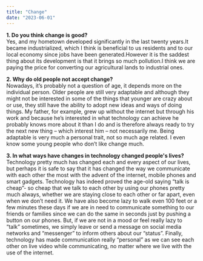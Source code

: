 ```yaml
---
title: "Change"
date: "2023-06-01"
---
```


**1\. Do you think change is good?**  
Yes, and my hometown developed significantly in the last twenty years.It became industrialized, which I think is beneficial to us residents and to our local economy since jobs have been generated.However it is the saddest thing about its development is that it brings so much pollution.I think we are paying the price for converting our agricultural lands to industrial ones.

**2\. Why do old people not accept change?**  
Nowadays, it’s probably not a question of age, it depends more on the individual person. Older people are still very adaptable and although they might not be interested in some of the things that younger are crazy about or use, they still have the ability to adopt new ideas and ways of doing things. My father, for example, grew up without the internet but through his work and because he’s interested in what technology can achieve he probably knows more about it than I do and is therefore always ready to try the next new thing – which interest him – not necessarily me. Being adaptable is very much a personal trait, not so much age related. I even know some young people who don’t like change much.

**3\. In what ways have changes in technology changed people's lives?**  
Technology pretty much has changed each and every aspect of our lives, but perhaps it is safe to say that it has changed the way we communicate with each other the most with the advent of the internet, mobile phones and smart gadgets. Technology has indeed proved the age-old saying “talk is cheap”- so cheap that we talk to each other by using our phones pretty much always, whether we are staying close to each other or far apart, even when we don’t need it. We have also become lazy to walk even 100 feet or a few minutes these days if we are in need to communicate something to our friends or families since we can do the same in seconds just by pushing a button on our phones. But, if we are not in a mood or feel really lazy to “talk” sometimes, we simply leave or send a message on social media networks and “messenger” to inform others about our “status”. Finally, technology has made communication really “personal” as we can see each other on live video while communicating, no matter where we live with the use of the internet.
